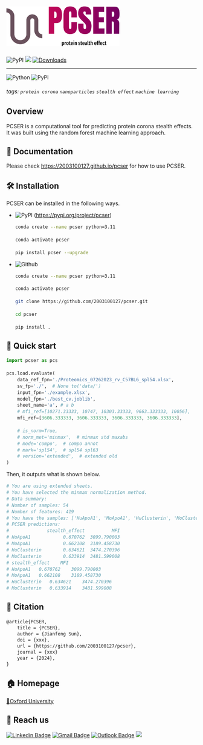 <h1 align="left">
    <img src="../img/pcser-logo.png?raw=true" width="300" height="105">
    <br>
</h1>


![PyPI](https://img.shields.io/pypi/v/pcser?logo=PyPI)
![](https://img.shields.io/github/stars/cribbslab/pcser?logo=GitHub&color=blue)
[![Downloads](https://pepy.tech/badge/pcser)](https://pepy.tech/project/pcser)

<hr>


![Python](https://img.shields.io/badge/-Python-000?&logo=Python)
![PyPI](https://img.shields.io/badge/-PyPI-000?&logo=PyPI)

###### tags: `protein corona` `nanoparticles` `stealth effect` `machine learning`

## Overview
PCSER is a computational tool for predicting protein corona stealth effects. It was built using the random forest machine learning approach.

## 📔 Documentation
Please check https://2003100127.github.io/pcser for how to use PCSER.

## 🛠️ Installation

PCSER can be installed in the following ways.

* ![PyPI](https://img.shields.io/badge/-PyPI-000?&logo=PyPI) (https://pypi.org/project/pcser)

  ```bash
  conda create --name pcser python=3.11
      
  conda activate pcser
  
  pip install pcser --upgrade
  ```

* ![Github](https://img.shields.io/badge/-Github-000?&logo=Github)

  ```bash
  conda create --name pcser python=3.11
    
  conda activate pcser
  
  git clone https://github.com/2003100127/pcser.git
  
  cd pcser
  
  pip install .
  ```

## 🚀 Quick start

```python
import pcser as pcs

pcs.load.evaluate(
    data_ref_fpn='./Proteomics_07262023_rv_C57BL6_spl54.xlsx',
    sv_fp='./',  # None to('data/')
    input_fpn='./example.xlsx',
    model_fpn='./best_cv.joblib',
    sheet_name='a', # a b
    # mfi_ref=[10271.33333, 10747, 10303.33333, 9663.333333, 10056],
    mfi_ref=[3606.333333, 3606.333333, 3606.333333, 3606.333333],

    # is_norm=True,
    # norm_met='minmax',  # minmax std maxabs
    # mode='compo',  # compo annot
    # mark='spl54',  # spl54 spl63
    # version='extended',  # extended old
)
```

Then, it outputs what is shown below.

```python
# You are using extended sheets.
# You have selected the minmax normalization method.
# Data summary:
# Number of samples: 54
# Number of features: 419
# You have the samples: ['HuApoA1', 'MoApoA1', 'HuClusterin', 'MoClusterin']
# PCSER predictions: 
#              stealth_effect          MFI
# HuApoA1            0.670762  3099.790003
# MoApoA1            0.662108  3189.458730
# HuClusterin        0.634621  3474.270396
# MoClusterin        0.633914  3481.599008
# stealth_effect	MFI
# HuApoA1	0.670762	3099.790003
# MoApoA1	0.662108	3189.458730
# HuClusterin	0.634621	3474.270396
# MoClusterin	0.633914	3481.599008
```

## 📄 Citation
```angular2html
@article{PCSER,
    title = {PCSER},
    author = {Jianfeng Sun},
    doi = {xxx},
    url = {https://github.com/2003100127/pcser},
    journal = {xxx}
    year = {2024},
}
```

## 🏠 Homepage
[📍Oxford University](https://www.ndorms.ox.ac.uk/team/jianfeng-sun) 

## 📧 Reach us
[![Linkedin Badge](https://img.shields.io/badge/-Jianfeng_Sun-blue?style=flat-square&logo=Linkedin&logoColor=white&link=https://www.linkedin.com/in/jianfeng-sun-2ba9b1132)](https://www.linkedin.com/in/jianfeng-sun-2ba9b1132) 
[![Gmail Badge](https://img.shields.io/badge/-jianfeng.sunmt@gmail.com-c14438?style=flat-square&logo=Gmail&logoColor=white&link=mailto:jianfeng.sunmt@gmail.com)](mailto:jianfeng.sunmt@gmail.com)
[![Outlook Badge](https://img.shields.io/badge/jianfeng.sun@ndorms.ox.ac.uk--000?style=social&logo=microsoft-outlook&logoColor=0078d4&link=mailto:jianfeng.sun@ndorms.ox.ac.uk)](mailto:jianfeng.sun@ndorms.ox.ac.uk)
<a href="https://twitter.com/Jianfeng_Sunny" ><img src="https://img.shields.io/twitter/follow/Jianfeng_Sunny.svg?style=social" /> </a>